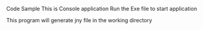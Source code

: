 Code Sample
This is Console application
Run the Exe file to start application

This program will generate jny file in the working directory
